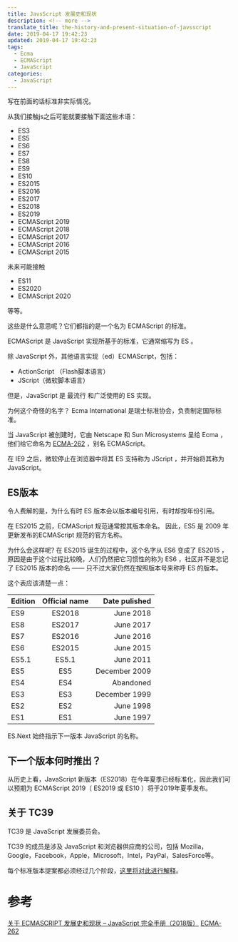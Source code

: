 ```yaml
---
title: JavsScript 发展史和现状
description: <!-- more -->
translate_title: the-history-and-present-situation-of-javsscript
date: 2019-04-17 19:42:23
updated: 2019-04-17 19:42:23
tags:
  - Ecma
  - ECMAScript
  - JavaScript
categories:
  - JavaScript
---
```

写在前面的话标准非实际情况。

从我们接触js之后可能就要接触下面这些术语：
- ES3
- ES5
- ES6
- ES7
- ES8
- ES9
- ES10
- ES2015
- ES2016
- ES2017
- ES2018
- ES2019
- ECMAScript 2019
- ECMAScript 2018
- ECMAScript 2017
- ECMAScript 2016
- ECMAScript 2015

未来可能接触
- ES11
- ES2020
- ECMAScript 2020

等等。

这些是什么意思呢？它们都指的是一个名为 ECMAScript 的标准。

ECMAScript 是 JavaScript 实现所基于的标准，它通常缩写为 ES 。

除 JavaScript 外，其他语言实现（ed）ECMAScript，包括：
- ActionScript （Flash脚本语言）
- JScript（微软脚本语言）

但是，JavaScript 是 最流行 和广泛使用的 ES 实现。

为何这个奇怪的名字？ Ecma International 是瑞士标准协会，负责制定国际标准。

当 JavaScript 被创建时，它由 Netscape 和 Sun Microsystems 呈给 Ecma ，他们给它命名为 [ECMA-262](https://github.com/tc39/ecma262) ，别名 ECMAScript。

在 IE9 之后，微软停止在浏览器中将其 ES 支持称为 JScript ，并开始将其称为 JavaScript。

## ES版本
令人费解的是，为什么有时 ES 版本会以版本编号引用，有时却按年份引用。

在 ES2015 之前，ECMAScript 规范通常按其版本命名。 因此，ES5 是 2009 年更新发布的ECMAScript 规范的官方名称。

为什么会这样呢? 在 ES2015 诞生的过程中，这个名字从 ES6 变成了 ES2015 ，原因是由于这个过程比较晚，人们仍然把它习惯性的称为 ES6 ，社区并不是忘记了 ES2015 版本的命名 —— 只不过大家仍然在按照版本号来称呼 ES 的版本。

这个表应该清楚一点：

| Edition        | Official name           | Date pulished  |
| ------------- |:-------------:| -----:|
|   ES9    | ES2018 | June 2018 |
|   ES8    | ES2017 | June 2017 |
|   ES7    | ES2016 | June 2016 |
|   ES6    | ES2015 | June 2015 |
|   ES5.1    | ES5.1 | June 2011 |
|   ES5    | ES5 | December 2009 |
|   ES4    | ES4 | Abandoned |
|   ES3    | ES3 | December 1999 |
|   ES2    | ES2 | June 1998 |
|   ES1    | ES1 | June 1997 |

ES.Next 始终指示下一版本 JavaScript 的名称。

## 下一个版本何时推出？

从历史上看，JavaScript 新版本（ES2018）在今年夏季已经标准化，因此我们可以预期为 ECMAScript 2019（ ES2019 或 ES10 ）将于2019年夏季发布。

## 关于 TC39

TC39 是 JavaScript 发展委员会。

TC39 的成员是涉及 JavaScript 和浏览器供应商的公司，包括 Mozilla，Google，Facebook，Apple，Microsoft，Intel，PayPal，SalesForce等。

每个标准版本提案都必须经过几个阶段，[这里将对此进行解释](https://www.html.cn/archives/7742)。

# 参考
[关于 ECMASCRIPT 发展史和现状 – JavaScript 完全手册（2018版）](https://www.html.cn/archives/9925)
[ECMA-262](https://github.com/tc39/ecma262)